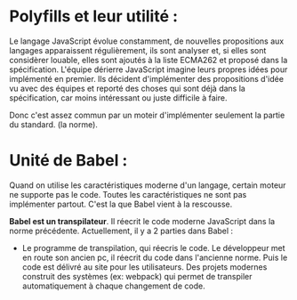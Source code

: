# Polyfills et leur utilité :

Le langage JavaScript évolue constamment, de nouvelles propositions aux langages apparaissent régulièrement, ils sont analyser et, si elles sont considèrer louable, elles sont ajoutés à la liste ECMA262 et proposé dans la spécification. L'équipe dérierre JavaScript imagine leurs propres idées pour implémenté en premier. Ils décident d'implémenter des propositions d'idée vu avec des équipes et reporté des choses qui sont déjà dans la spécification, car moins intéressant ou juste difficile à faire.

Donc c'est assez commun par un moteir d'implémenter seulement la partie du standard. (la norme).

# Unité de Babel :

Quand on utilise les caractéristiques moderne d'un langage, certain moteur ne supporte pas le code. Toutes les caractéristiques ne sont pas implémenter partout. C'est la que Babel vient à la rescousse.

**Babel est un transpilateur**. Il réecrit le code moderne JavaScript dans la norme précédente. Actuellement, il y a 2 parties dans Babel :

- Le programme de transpilation, qui réecris le code. Le développeur met en route son ancien pc, il réecrit du code dans l'ancienne norme. Puis le code est délivré au site pour les utilisateurs. Des projets modernes construit des systèmes (ex: webpack) qui permet de transpiler automatiquement à chaque changement de code.
